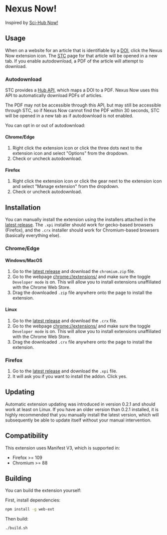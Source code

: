 # Nexus Now!

Inspired by [Sci-Hub Now!](https://github.com/gchenfc/sci-hub-now)

## Usage

When on a website for an article that is identifiable by a [DOI](https://www.doi.org/the-identifier/what-is-a-doi/),
click the Nexus Now extension icon. The [STC](https://libstc.cc) page for that article will be
opened in a new tab. If you enable autodownload, a PDF of the article will attempt to download.

### Autodownload

STC provides a [Hub API](https://hub.libstc.cc), which maps a DOI
to a PDF. Nexus Now uses this API to automatically download PDFs of articles.

The PDF may not be accessible through this API, but may still be accessible through STC, so if Nexus Now cannot find the
PDF within 30 seconds, STC will be opened in a new tab as if autodownload is not enabled.

You can opt in or out of autodownload:

#### Chrome/Edge

1. Right click the extension icon or click the three dots next to the extension icon and select "Options" from the dropdown.
2. Check or uncheck autodownload.

#### Firefox

1. Right click the extension icon or click the gear next to the extension icon and select "Manage extension" from the dropdown.
2. Check or uncheck autodownload.

## Installation

You can manually install the extension using the installers attached in
the [latest release](https://github.com/aokellermann/nexus-now/releases). The `.xpi` installer should work for
gecko-based browsers (Firefox), and the `.crx` installer should work for Chromium-based browsers (basically everything
else).

### Chrome/Edge

#### Windows/MacOS

1. Go to the [latest release](https://github.com/aokellermann/nexus-now/releases) and download the `chromium.zip` file.
2. Go to the webpage [chrome://extensions/](chrome://extensions/) and make sure the toggle `Developer mode` is on. This will allow you to install extensions unaffiliated with the Chrome Web Store.
3. Drag the downloaded `.zip` file anywhere onto the page to install the extension.

#### Linux

1. Go to the [latest release](https://github.com/aokellermann/nexus-now/releases) and download the `.crx` file.
2. Go to the webpage [chrome://extensions/](chrome://extensions/) and make sure the toggle `Developer mode` is on. This will allow you to install extensions unaffiliated with the Chrome Web Store.
3. Drag the downloaded `.crx` file anywhere onto the page to install the extension.

### Firefox

1. Go to the [latest release](https://github.com/aokellermann/nexus-now/releases) and download the `.xpi` file.
2. It will ask you if you want to install the addon. Click yes.

## Updating

Automatic extension updating was introduced in version 0.2.1 and should work at least on Linux. If you have an older version than 0.2.1 installed,
it is highly recommended that you manually install the latest version, which will subsequently be able to update
itself without your manual intervention.

## Compatibility

This extension uses Manifest V3, which is supported in:

- Firefox >= 109
- Chromium >= 88

## Building

You can build the extension yourself:

First, install dependencies:

```bash
npm install -g web-ext
````

Then build:

```bash
./build.sh
```
